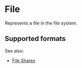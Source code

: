 <!-- TITLE: File -->
<!-- SUBTITLE: -->

# File

Represents a file in the file system.

## Supported formats



See also:
* [File Shares](file-shares.md)